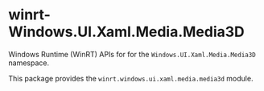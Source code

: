 <!-- warning: Please don't edit this file. It was automatically generated. -->

# winrt-Windows.UI.Xaml.Media.Media3D

Windows Runtime (WinRT) APIs for for the `Windows.UI.Xaml.Media.Media3D` namespace.

This package provides the `winrt.windows.ui.xaml.media.media3d` module.
